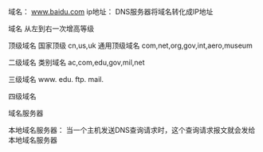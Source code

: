 域名： www.baidu.com
ip地址： 
DNS服务器将域名转化成IP地址

域名 从左到右一次增高等级

顶级域名 国家顶级 cn,us,uk
通用顶级域名 com,net,org,gov,int,aero,museum


二级域名 类别域名 ac,com,edu,gov,mil,net

三级域名 www.  edu. ftp. mail.

四级域名


域名服务器

本地域名服务器： 当一个主机发送DNS查询请求时，这个查询请求报文就会发给本地域名服务器
